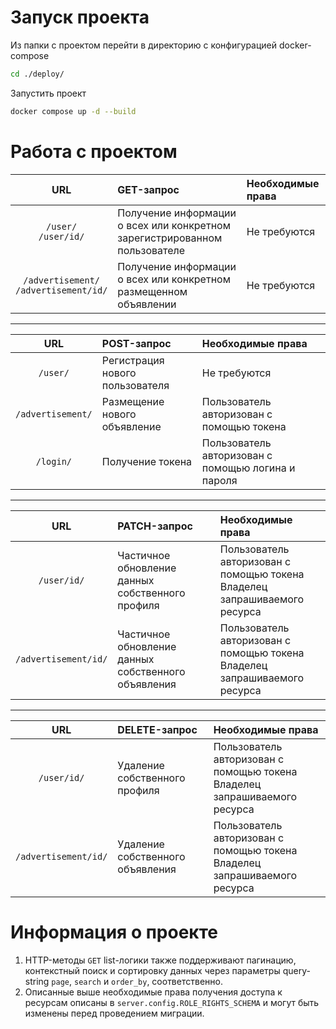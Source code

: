 # Запуск проекта
Из папки с проектом перейти в директорию c конфигурацией docker-compose

```bash
cd ./deploy/
```
Запустить проект
```bash
docker compose up -d --build
```

# Работа с проектом
|URL|GET-запрос|Необходимые права|
|:-:|:-|:-|
|`/user/`<br>`/user/id/`| Получение информации о всех или конкретном зарегистрированном пользователе|Не требуются|
|`/advertisement/`<br>`/advertisement/id/`| Получение информации о всех или конкретном размещенном объявлении|Не требуются|
---
| URL | POST-запрос| Необходимые права|
|:-:|:-|:-|
|`/user/`| Регистрация нового пользователя | Не требуются |
|`/advertisement/`| Размещение нового объявление | Пользователь авторизован с помощью токена |
|`/login/`| Получение токена | Пользователь авторизован с помощью логина и пароля |
---
| URL | PATCH-запрос| Необходимые права|
|:-:|:-|:-|
|`/user/id/`| Частичное обновление данных собственного профиля | Пользователь авторизован с помощью токена<br>Владелец запрашиваемого ресурса |
|`/advertisement/id/`| Частичное обновление данных собственного объявления | Пользователь авторизован с помощью токена<br>Владелец запрашиваемого ресурса |
---
| URL | DELETE-запрос| Необходимые права|
|:-:|:-|:-|
|`/user/id/`| Удаление собственного профиля | Пользователь авторизован с помощью токена<br>Владелец запрашиваемого ресурса |
|`/advertisement/id/`| Удаление собственного объявления | Пользователь авторизован с помощью токена<br>Владелец запрашиваемого ресурса |

# Информация о проекте
1. HTTP-методы `GET` list-логики также поддерживают пагинацию, контекстный поиск и сортировку данных через параметры query-string `page`, `search` и `order_by`, соответственно.
2. Описанные выше необходимые права получения доступа к ресурсам описаны в `server.config.ROLE_RIGHTS_SCHEMA` и могут быть изменены перед проведением миграции.